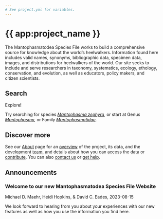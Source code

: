 ```yaml
---
# See project.yml for variables.
---
```

# {{ app:project_name }}
The Mantophasmatodea Species File works to build a comprehensive source for knowledge about the world’s heelwalkers. Information found here includes valid names, synonyms, bibliographic data, specimen data, images, and distributions for heelwalkers of the world. Our site seeks to include and serve researchers in taxonomy, systematics, ecology, ethology, conservation, and evolution, as well as educators, policy makers, and citizen scientists.

## Search

<autocomplete-otu class="w-80 place-content-center" placeholder="Search by taxon name"/>

Explore!

Try searching for species _[Mantophasma zephyra](http://mantophasmatodea.speciesfile.org/Common/basic/Taxa.aspx?TaxonNameID=1220602)_, or start at Genus _[Mantophasma](http://mantophasmatodea.speciesfile.org/Common/basic/Taxa.aspx?TaxonNameID=1220590),_  or Family _[Mantophasmatidae](http://mantophasmatodea.speciesfile.org/Common/basic/Taxa.aspx?TaxonNameID=1220573)._

## Discover more
See our [About](about) page for an [overview](about#overview) of the project, its data, and the development [team](about#team), and details about how you can access the data or [contribute](about#contribute-or-get-help). You can also [contact us](about#contribute-or-get-help) or [get help](about#contribute-or-get-help). 

## Announcements
### Welcome to our new Mantophasmatodea Species File Website
Michael D. Maehr, Heidi Hopkins, & David C. Eades, 2023-08-15
<p>We look forward to hearing from you about your experiences with our new features as well as how you use the information you find here.</p>



